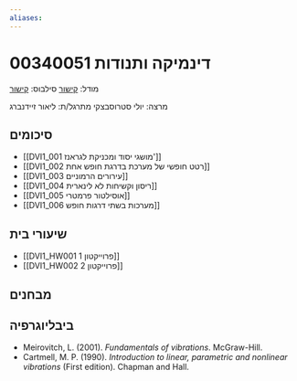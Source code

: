 ```yaml
---
aliases:
---
```

# דינמיקה ותנודות 00340051

מודל: [קישור](https://moodle24.technion.ac.il/course/view.php?id=143)
סילבוס: [קישור](https://moodle24.technion.ac.il/pluginfile.php/188367/mod_resource/content/1/Syllabus_2024_2025_to_publish_11.11.2024%20-Gilad%20Israel.pdf)

מרצה: יולי סטרוסבצקי
מתרגל/ת: ליאור זיידנברג

## סיכומים
- [[DVI1_001 מושגי יסוד ומכניקת לגראנז']]
- [[DVI1_002 רטט חופשי של מערכת  בדרגת חופש אחת]]
- [[DVI1_003 עירורים הרמוניים]]
- [[DVI1_004 ריסון וקשיחות לא לינארית]]
- [[DVI1_005 אוסילטור פרמטרי]]
- [[DVI1_006 מערכות בשתי דרגות חופש]]
## שיעורי בית

- [[DVI1_HW001 פרוייקטון 1]]
- [[DVI1_HW002 פרוייקטון 2]]

## מבחנים

## ביבליוגרפיה
- Meirovitch, L. (2001). _Fundamentals of vibrations_. McGraw-Hill.
- Cartmell, M. P. (1990). _Introduction to linear, parametric and nonlinear vibrations_ (First edition). Chapman and Hall.